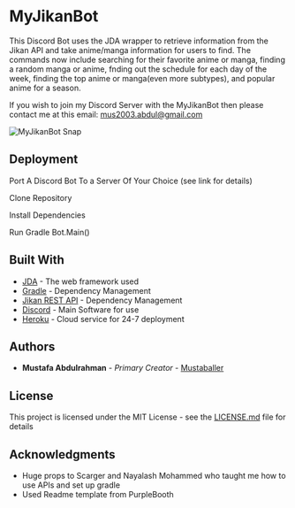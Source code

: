 # MyJikanBot

This Discord Bot uses the JDA wrapper to retrieve information from the Jikan API and take anime/manga information for users to find. The commands now include searching for their favorite anime or manga, finding a random manga or anime, fnding out the schedule for each day of the week, finding the top anime or manga(even more subtypes), and popular anime for a season.

If you wish to join my Discord Server with the MyJikanBot then please contact me at this email:                         mus2003.abdul@gmail.com 

![MyJikanBot Snap](https://snipboard.io/E0qmpn.jpg)


## Deployment

Port A Discord Bot To a Server Of Your Choice (see link for details)

Clone Repository

Install Dependencies

Run Gradle Bot.Main()

## Built With

* [JDA](http://www.dropwizard.io/1.0.2/docs/) - The web framework used
* [Gradle](https://maven.apache.org/) - Dependency Management
* [Jikan REST API](https://maven.apache.org/) - Dependency Management
* [Discord](https://rometools.github.io/rome/) - Main Software for use
* [Heroku](https://dashboard.heroku.com/apps) - Cloud service for 24-7 deployment

## Authors

* **Mustafa Abdulrahman** - *Primary Creator* - [Mustaballer](https://github.com/Mustaballer)

## License

This project is licensed under the MIT License - see the [LICENSE.md](LICENSE.md) file for details

## Acknowledgments

* Huge props to Scarger and Nayalash Mohammed who taught me how to use APIs and set up gradle
* Used Readme template from PurpleBooth

